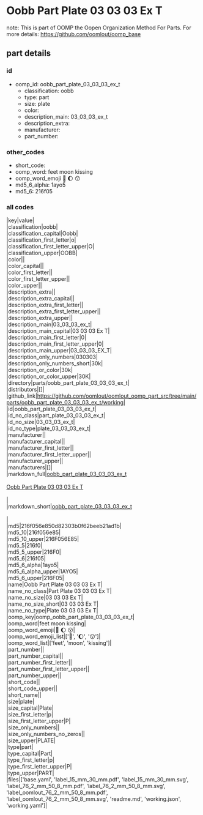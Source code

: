 # Oobb Part Plate 03 03 03 Ex T  

note: This is part of OOMP the Oopen Organization Method For Parts. For more details: https://github.com/oomlout/oomp_base

##  part details





### id
* oomp_id: oobb_part_plate_03_03_03_ex_t
  * classification: oobb
  * type: part
  * size: plate
  * color: 
  * description_main: 03_03_03_ex_t
  * description_extra: 
  * manufacturer: 
  * part_number: 

### other_codes
* short_code: 
* oomp_word: feet moon kissing
* oomp_word_emoji :feet: :moon: :kissing:
* md5_6_alpha: 1ayo5
* md5_6: 216f05

### all codes 
|key|value|  
|classification|oobb|  
|classification_capital|Oobb|  
|classification_first_letter|o|  
|classification_first_letter_upper|O|  
|classification_upper|OOBB|  
|color||  
|color_capital||  
|color_first_letter||  
|color_first_letter_upper||  
|color_upper||  
|description_extra||  
|description_extra_capital||  
|description_extra_first_letter||  
|description_extra_first_letter_upper||  
|description_extra_upper||  
|description_main|03_03_03_ex_t|  
|description_main_capital|03 03 03 Ex T|  
|description_main_first_letter|0|  
|description_main_first_letter_upper|0|  
|description_main_upper|03_03_03_EX_T|  
|description_only_numbers|030303|  
|description_only_numbers_short|30k|  
|description_or_color|30k|  
|description_or_color_upper|30K|  
|directory|parts/oobb_part_plate_03_03_03_ex_t|  
|distributors|[]|  
|github_link|https://github.com/oomlout/oomlout_oomp_part_src/tree/main/parts/oobb_part_plate_03_03_03_ex_t/working|  
|id|oobb_part_plate_03_03_03_ex_t|  
|id_no_class|part_plate_03_03_03_ex_t|  
|id_no_size|03_03_03_ex_t|  
|id_no_type|plate_03_03_03_ex_t|  
|manufacturer||  
|manufacturer_capital||  
|manufacturer_first_letter||  
|manufacturer_first_letter_upper||  
|manufacturer_upper||  
|manufacturers|[]|  
|markdown_full|[oobb_part_plate_03_03_03_ex_t](https://github.com/oomlout/oomlout_oomp_part_src/tree/main/parts/oobb_part_plate_03_03_03_ex_t/working)<br>[](https://github.com/oomlout/oomlout_oomp_part_src/tree/main/parts/oobb_part_plate_03_03_03_ex_t/working)<br>[Oobb Part Plate 03 03 03 Ex T](https://github.com/oomlout/oomlout_oomp_part_src/tree/main/parts/oobb_part_plate_03_03_03_ex_t/working)<br><br>|  
|markdown_short|[oobb_part_plate_03_03_03_ex_t](https://github.com/oomlout/oomlout_oomp_part_src/tree/main/parts/oobb_part_plate_03_03_03_ex_t/working)<br><br>|  
|md5|216f056e850d82303b0f62beeb21ad1b|  
|md5_10|216f056e85|  
|md5_10_upper|216F056E85|  
|md5_5|216f0|  
|md5_5_upper|216F0|  
|md5_6|216f05|  
|md5_6_alpha|1ayo5|  
|md5_6_alpha_upper|1AYO5|  
|md5_6_upper|216F05|  
|name|Oobb Part Plate 03 03 03 Ex T|  
|name_no_class|Part Plate 03 03 03 Ex T|  
|name_no_size|03 03 03 Ex T|  
|name_no_size_short|03 03 03 Ex T|  
|name_no_type|Plate 03 03 03 Ex T|  
|oomp_key|oomp_oobb_part_plate_03_03_03_ex_t|  
|oomp_word|feet moon kissing|  
|oomp_word_emoji|:feet: :moon: :kissing:|  
|oomp_word_emoji_list|[':feet:', ':moon:', ':kissing:']|  
|oomp_word_list|['feet', 'moon', 'kissing']|  
|part_number||  
|part_number_capital||  
|part_number_first_letter||  
|part_number_first_letter_upper||  
|part_number_upper||  
|short_code||  
|short_code_upper||  
|short_name||  
|size|plate|  
|size_capital|Plate|  
|size_first_letter|p|  
|size_first_letter_upper|P|  
|size_only_numbers||  
|size_only_numbers_no_zeros||  
|size_upper|PLATE|  
|type|part|  
|type_capital|Part|  
|type_first_letter|p|  
|type_first_letter_upper|P|  
|type_upper|PART|  
|files|['base.yaml', 'label_15_mm_30_mm.pdf', 'label_15_mm_30_mm.svg', 'label_76_2_mm_50_8_mm.pdf', 'label_76_2_mm_50_8_mm.svg', 'label_oomlout_76_2_mm_50_8_mm.pdf', 'label_oomlout_76_2_mm_50_8_mm.svg', 'readme.md', 'working.json', 'working.yaml']|  
